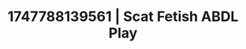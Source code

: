 ---
categories:
- Erotic adventure
- Lactation play
- Full-body chills
- Erotic transformation
- Dreamy pleasure
image: /assets/images/1747788139561.jpg
layout: post
seo:
  description: Featured content with sensual ABDL Play, Scat Fetish. HD images available.
  keywords: ABDL Play, Scat Fetish
  og_image: /assets/images/1747788139561.jpg
  schema_type: VisualArtwork
tags:
- ABDL Play
- '#1747788139561'
- Scat Fetish
title: 1747788139561 | Scat Fetish ABDL Play
---